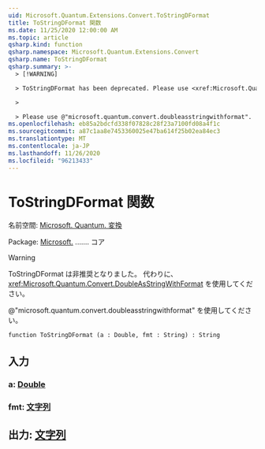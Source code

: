 ```yaml
---
uid: Microsoft.Quantum.Extensions.Convert.ToStringDFormat
title: ToStringDFormat 関数
ms.date: 11/25/2020 12:00:00 AM
ms.topic: article
qsharp.kind: function
qsharp.namespace: Microsoft.Quantum.Extensions.Convert
qsharp.name: ToStringDFormat
qsharp.summary: >-
  > [!WARNING]

  > ToStringDFormat has been deprecated. Please use <xref:Microsoft.Quantum.Convert.DoubleAsStringWithFormat> instead.

  >

  > Please use @"microsoft.quantum.convert.doubleasstringwithformat".
ms.openlocfilehash: eb85a2bdcfd338f07828c28f23a7100fd08a4f1c
ms.sourcegitcommit: a87c1aa8e7453360025e47ba614f25b02ea84ec3
ms.translationtype: MT
ms.contentlocale: ja-JP
ms.lasthandoff: 11/26/2020
ms.locfileid: "96213433"
---
```

# <a name="tostringdformat-function"></a>ToStringDFormat 関数

名前空間: [Microsoft. Quantum. 変換](xref:Microsoft.Quantum.Extensions.Convert)

Package: [Microsoft.](https://nuget.org/packages/Microsoft.Quantum.QSharp.Core) ....... コア


> [!WARNING]
> ToStringDFormat は非推奨となりました。 代わりに、<xref:Microsoft.Quantum.Convert.DoubleAsStringWithFormat> を使用してください。
>
> @"microsoft.quantum.convert.doubleasstringwithformat" を使用してください。



```qsharp
function ToStringDFormat (a : Double, fmt : String) : String
```


## <a name="input"></a>入力

### <a name="a--double"></a>a: [Double](xref:microsoft.quantum.lang-ref.double)




### <a name="fmt--string"></a>fmt: [文字列](xref:microsoft.quantum.lang-ref.string)





## <a name="output--string"></a>出力: [文字列](xref:microsoft.quantum.lang-ref.string)

